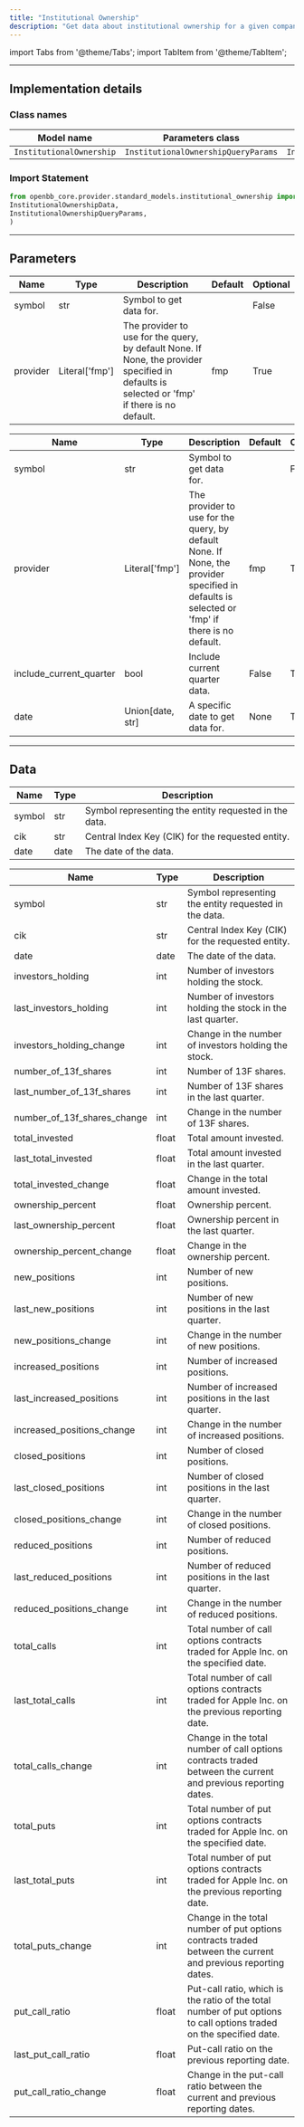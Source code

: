```yaml
---
title: "Institutional Ownership"
description: "Get data about institutional ownership for a given company over time"
---
```


<!-- markdownlint-disable MD012 MD031 MD033 -->

import Tabs from '@theme/Tabs';
import TabItem from '@theme/TabItem';

---

## Implementation details

### Class names

| Model name | Parameters class | Data class |
| ---------- | ---------------- | ---------- |
| `InstitutionalOwnership` | `InstitutionalOwnershipQueryParams` | `InstitutionalOwnershipData` |

### Import Statement

```python
from openbb_core.provider.standard_models.institutional_ownership import (
InstitutionalOwnershipData,
InstitutionalOwnershipQueryParams,
)
```

---

## Parameters

<Tabs>

<TabItem value='standard' label='standard'>

| Name | Type | Description | Default | Optional |
| ---- | ---- | ----------- | ------- | -------- |
| symbol | str | Symbol to get data for. |  | False |
| provider | Literal['fmp'] | The provider to use for the query, by default None. If None, the provider specified in defaults is selected or 'fmp' if there is no default. | fmp | True |
</TabItem>

<TabItem value='fmp' label='fmp'>

| Name | Type | Description | Default | Optional |
| ---- | ---- | ----------- | ------- | -------- |
| symbol | str | Symbol to get data for. |  | False |
| provider | Literal['fmp'] | The provider to use for the query, by default None. If None, the provider specified in defaults is selected or 'fmp' if there is no default. | fmp | True |
| include_current_quarter | bool | Include current quarter data. | False | True |
| date | Union[date, str] | A specific date to get data for. | None | True |
</TabItem>

</Tabs>

---

## Data

<Tabs>

<TabItem value='standard' label='standard'>

| Name | Type | Description |
| ---- | ---- | ----------- |
| symbol | str | Symbol representing the entity requested in the data. |
| cik | str | Central Index Key (CIK) for the requested entity. |
| date | date | The date of the data. |
</TabItem>

<TabItem value='fmp' label='fmp'>

| Name | Type | Description |
| ---- | ---- | ----------- |
| symbol | str | Symbol representing the entity requested in the data. |
| cik | str | Central Index Key (CIK) for the requested entity. |
| date | date | The date of the data. |
| investors_holding | int | Number of investors holding the stock. |
| last_investors_holding | int | Number of investors holding the stock in the last quarter. |
| investors_holding_change | int | Change in the number of investors holding the stock. |
| number_of_13f_shares | int | Number of 13F shares. |
| last_number_of_13f_shares | int | Number of 13F shares in the last quarter. |
| number_of_13f_shares_change | int | Change in the number of 13F shares. |
| total_invested | float | Total amount invested. |
| last_total_invested | float | Total amount invested in the last quarter. |
| total_invested_change | float | Change in the total amount invested. |
| ownership_percent | float | Ownership percent. |
| last_ownership_percent | float | Ownership percent in the last quarter. |
| ownership_percent_change | float | Change in the ownership percent. |
| new_positions | int | Number of new positions. |
| last_new_positions | int | Number of new positions in the last quarter. |
| new_positions_change | int | Change in the number of new positions. |
| increased_positions | int | Number of increased positions. |
| last_increased_positions | int | Number of increased positions in the last quarter. |
| increased_positions_change | int | Change in the number of increased positions. |
| closed_positions | int | Number of closed positions. |
| last_closed_positions | int | Number of closed positions in the last quarter. |
| closed_positions_change | int | Change in the number of closed positions. |
| reduced_positions | int | Number of reduced positions. |
| last_reduced_positions | int | Number of reduced positions in the last quarter. |
| reduced_positions_change | int | Change in the number of reduced positions. |
| total_calls | int | Total number of call options contracts traded for Apple Inc. on the specified date. |
| last_total_calls | int | Total number of call options contracts traded for Apple Inc. on the previous reporting date. |
| total_calls_change | int | Change in the total number of call options contracts traded between the current and previous reporting dates. |
| total_puts | int | Total number of put options contracts traded for Apple Inc. on the specified date. |
| last_total_puts | int | Total number of put options contracts traded for Apple Inc. on the previous reporting date. |
| total_puts_change | int | Change in the total number of put options contracts traded between the current and previous reporting dates. |
| put_call_ratio | float | Put-call ratio, which is the ratio of the total number of put options to call options traded on the specified date. |
| last_put_call_ratio | float | Put-call ratio on the previous reporting date. |
| put_call_ratio_change | float | Change in the put-call ratio between the current and previous reporting dates. |
</TabItem>

</Tabs>

